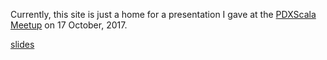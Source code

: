 Currently, this site is just a home for a presentation I gave at the [PDXScala Meetup](https://www.meetup.com/PDXScala/) on
17 October, 2017.

[slides](presentations/higher-kinded-types-slides)
